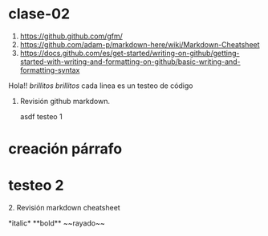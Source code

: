# clase-02

1. <https://github.github.com/gfm/>
2. <https://github.com/adam-p/markdown-here/wiki/Markdown-Cheatsheet>
3. <https://docs.github.com/es/get-started/writing-on-github/getting-started-with-writing-and-formatting-on-github/basic-writing-and-formatting-syntax>

Hola!! *brillitos* *brillitos* cada linea es un testeo de código
1. Revisión github markdown.
   <p>asdf testeo 1</p>   
# creación párrafo
   <h1>testeo 2</h1>
2. Revisión markdown cheatsheet <p></p>
*italic*
**bold**
~~rayado~~
